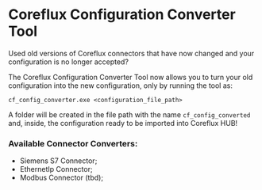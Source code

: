 # Coreflux Configuration Converter Tool

Used old versions of Coreflux connectors that have now changed and your configuration is no longer accepted?

The Coreflux Configuration Converter Tool now allows you to turn your old configuration into the new configuration, only by running the tool as:

```
cf_config_converter.exe <configuration_file_path>
```

A folder will be created in the file path with the name `cf_config_converted` and, inside, the configuration ready to be imported into Coreflux HUB!

### Available Connector Converters:

- Siemens S7 Connector;
- EthernetIp Connector;
- Modbus Connector (tbd);